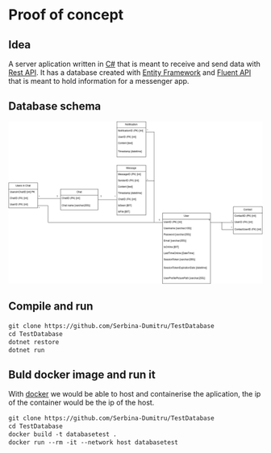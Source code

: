# Proof of concept

## Idea
A server aplication written in [C#](https://learn.microsoft.com/en-us/dotnet/csharp/) that is meant to receive and send data with [Rest API](https://en.wikipedia.org/wiki/Overview_of_RESTful_API_Description_Languages).
It has a database created with [Entity Framework](https://learn.microsoft.com/en-us/aspnet/entity-framework) and [Fluent API](https://learn.microsoft.com/en-us/ef/ef6/modeling/code-first/fluent/types-and-properties) that is meant to hold information for a messenger app.

## Database schema
![database schema](./Images/Database_Schema.png)

## Compile and run
```
git clone https://github.com/Serbina-Dumitru/TestDatabase
cd TestDatabase
dotnet restore
dotnet run
```

## Buld docker image and run it
With [docker](https://www.docker.com/) we would be able to host and containerise the aplication, the ip of the container would be the ip of the host.
```
git clone https://github.com/Serbina-Dumitru/TestDatabase
cd TestDatabase
docker build -t databasetest .
docker run --rm -it --network host databasetest
```
